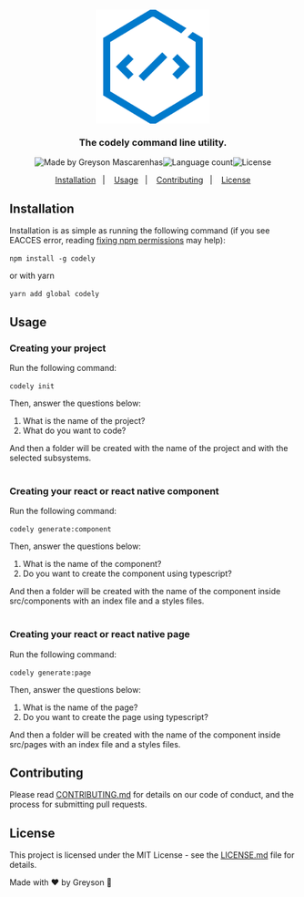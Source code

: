 <h1 align="center" style="display: flex; justify-content: center;">
  <img src="./docs/code.png" height="200px" alt="Codely"/>
</h1>

<h3 align="center">
  The codely command line utility.
</h3>

<div align="center" style="display: flex; justify-content: center;">
  <img alt="Made by Greyson Mascarenhas" src="https://img.shields.io/badge/made%20by-Greyson%20Mascarenhas-%23007acc"/>
  <img alt="Language count" src="https://img.shields.io/github/languages/count/greysonmrx/codely?color=%23007acc"/>
  <img alt="License" src="https://img.shields.io/badge/license-MIT-%23007acc"/>
</div>

<p align="center">
  <a href="#installation">Installation</a>&nbsp;&nbsp;&nbsp;|&nbsp;&nbsp;&nbsp;
  <a href="#usage">Usage</a>&nbsp;&nbsp;&nbsp;|&nbsp;&nbsp;&nbsp;
  <a href="#contributing">Contributing</a>&nbsp;&nbsp;&nbsp;|&nbsp;&nbsp;&nbsp;
  <a href="#license">License</a>
</p>

## Installation

Installation is as simple as running the following command (if you see EACCES error, reading [fixing npm permissions](https://docs.npmjs.com/resolving-eacces-permissions-errors-when-installing-packages-globally) may help):

`npm install -g codely`

or with yarn

`yarn add global codely`

## Usage

### Creating your project

Run the following command:

`codely init`

Then, answer the questions below:

1. What is the name of the project?
2. What do you want to code?

And then a folder will be created with the name of the project and with the selected subsystems.<br/><br/>

### Creating your react or react native component

Run the following command:

`codely generate:component`

Then, answer the questions below:

1. What is the name of the component?
2. Do you want to create the component using typescript?

And then a folder will be created with the name of the component inside src/components with an index file and a styles files.<br/><br/>

### Creating your react or react native page

Run the following command:

`codely generate:page`

Then, answer the questions below:

1. What is the name of the page?
2. Do you want to create the page using typescript?

And then a folder will be created with the name of the component inside src/pages with an index file and a styles files.

## Contributing

Please read [CONTRIBUTING.md](contributing.md) for details on our code of conduct, and the process for submitting pull requests.

## License

This project is licensed under the MIT License - see the [LICENSE.md](license.md) file for details.

Made with :hearts: by Greyson :wave:
